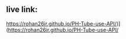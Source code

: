 ## live link:

https://rohan26ir.github.io/PH-Tube-use-API/)](https://rohan26ir.github.io/PH-Tube-use-API/
